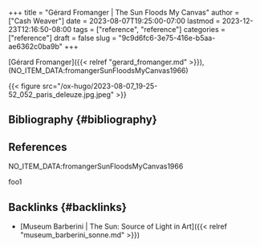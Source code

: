 +++
title = "Gérard Fromanger | The Sun Floods My Canvas"
author = ["Cash Weaver"]
date = 2023-08-07T19:25:00-07:00
lastmod = 2023-12-23T12:16:50-08:00
tags = ["reference", "reference"]
categories = ["reference"]
draft = false
slug = "9c9d6fc6-3e75-416e-b5aa-ae6362c0ba9b"
+++

[Gérard Fromanger]({{< relref "gerard_fromanger.md" >}}), (NO_ITEM_DATA:fromangerSunFloodsMyCanvas1966)

{{< figure src="/ox-hugo/2023-08-07_19-25-52_052_paris_deleuze.jpg.jpeg" >}}


## Bibliography {#bibliography}

## References

<style>.csl-entry{text-indent: -1.5em; margin-left: 1.5em;}</style><div class="csl-bib-body">
  <div class="csl-entry">NO_ITEM_DATA:fromangerSunFloodsMyCanvas1966</div>
</div>

foo1


## Backlinks {#backlinks}

-   [Museum Barberini | The Sun: Source of Light in Art]({{< relref "museum_barberini_sonne.md" >}})
